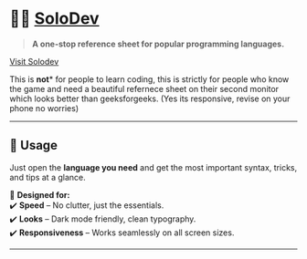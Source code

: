# 💪🏽 [SoloDev](https://solo-dev.vercel.app/)
> **A one-stop reference sheet for popular programming languages.**

[Visit Solodev](https://solo-dev.vercel.app/)


This is **not*** for people to learn coding, this is strictly for people who know the game and need a beautiful refernece sheet on their second monitor which looks better than geeksforgeeks.
(Yes its responsive, revise on your phone no worries) 


---

## 📝 Usage  
Just open the **language you need** and get the most important syntax, tricks, and tips at a glance.  

📌 **Designed for:**  
✔️ **Speed** – No clutter, just the essentials.  
✔️ **Looks** – Dark mode friendly, clean typography.  
✔️ **Responsiveness** – Works seamlessly on all screen sizes.  

---
